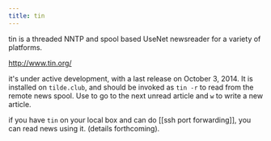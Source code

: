 ```yaml
---
title: tin
---
```


tin is a threaded NNTP and spool based UseNet newsreader for a variety of platforms.

http://www.tin.org/

it's under active development, with a last release on October 3, 2014. It is installed on ``tilde.club``, and should be invoked as `tin -r` to read from the remote news spool. Use <tab> to go to the next unread article and `w` to write a new article.

if you have `tin` on your local box and can do [[ssh port forwarding]], you can read news using it. (details forthcoming).
